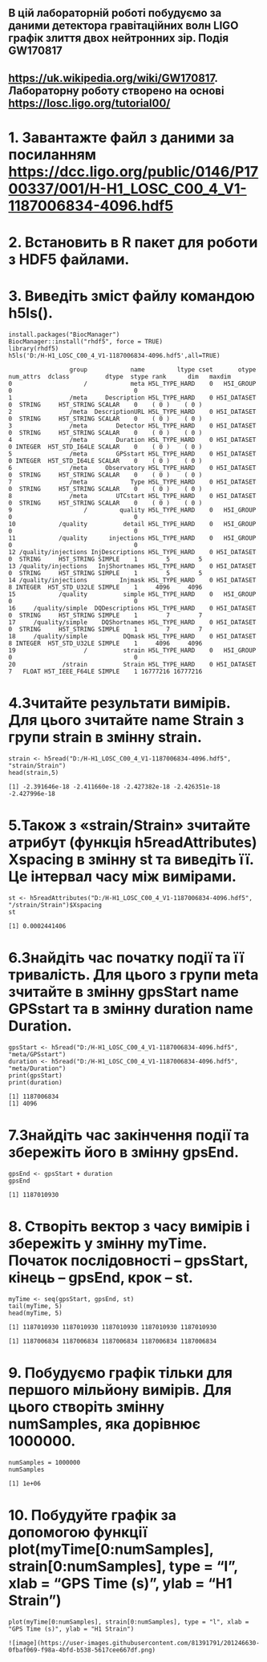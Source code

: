 ## В цій лабораторній роботі побудуємо за даними детектора гравітаційних волн LIGO графік злиття двох нейтронних зір. Подія GW170817 
## https://uk.wikipedia.org/wiki/GW170817. Лабораторну роботу створено на основі https://losc.ligo.org/tutorial00/
# 1. Завантажте файл з даними за посиланням https://dcc.ligo.org/public/0146/P1700337/001/H-H1_LOSC_C00_4_V1-1187006834-4096.hdf5 
# 2. Встановить в R пакет для роботи з HDF5 файлами.
# 3. Виведіть зміст файлу командою h5ls().

```{r}
install.packages("BiocManager")
BiocManager::install("rhdf5", force = TRUE)
library(rhdf5)
h5ls('D:/H-H1_LOSC_C00_4_V1-1187006834-4096.hdf5',all=TRUE)

                 group            name         ltype cset       otype num_attrs  dclass          dtype  stype rank      dim   maxdim
0                    /            meta H5L_TYPE_HARD    0   H5I_GROUP         0                                  0                  
1                /meta     Description H5L_TYPE_HARD    0 H5I_DATASET         0  STRING     H5T_STRING SCALAR    0    ( 0 )    ( 0 )
2                /meta  DescriptionURL H5L_TYPE_HARD    0 H5I_DATASET         0  STRING     H5T_STRING SCALAR    0    ( 0 )    ( 0 )
3                /meta        Detector H5L_TYPE_HARD    0 H5I_DATASET         0  STRING     H5T_STRING SCALAR    0    ( 0 )    ( 0 )
4                /meta        Duration H5L_TYPE_HARD    0 H5I_DATASET         0 INTEGER  H5T_STD_I64LE SCALAR    0    ( 0 )    ( 0 )
5                /meta        GPSstart H5L_TYPE_HARD    0 H5I_DATASET         0 INTEGER  H5T_STD_I64LE SCALAR    0    ( 0 )    ( 0 )
6                /meta     Observatory H5L_TYPE_HARD    0 H5I_DATASET         0  STRING     H5T_STRING SCALAR    0    ( 0 )    ( 0 )
7                /meta            Type H5L_TYPE_HARD    0 H5I_DATASET         0  STRING     H5T_STRING SCALAR    0    ( 0 )    ( 0 )
8                /meta        UTCstart H5L_TYPE_HARD    0 H5I_DATASET         0  STRING     H5T_STRING SCALAR    0    ( 0 )    ( 0 )
9                    /         quality H5L_TYPE_HARD    0   H5I_GROUP         0                                  0                  
10            /quality          detail H5L_TYPE_HARD    0   H5I_GROUP         0                                  0                  
11            /quality      injections H5L_TYPE_HARD    0   H5I_GROUP         0                                  0                  
12 /quality/injections InjDescriptions H5L_TYPE_HARD    0 H5I_DATASET         0  STRING     H5T_STRING SIMPLE    1        5        5
13 /quality/injections   InjShortnames H5L_TYPE_HARD    0 H5I_DATASET         0  STRING     H5T_STRING SIMPLE    1        5        5
14 /quality/injections         Injmask H5L_TYPE_HARD    0 H5I_DATASET         8 INTEGER  H5T_STD_U32LE SIMPLE    1     4096     4096
15            /quality          simple H5L_TYPE_HARD    0   H5I_GROUP         0                                  0                  
16     /quality/simple  DQDescriptions H5L_TYPE_HARD    0 H5I_DATASET         0  STRING     H5T_STRING SIMPLE    1        7        7
17     /quality/simple    DQShortnames H5L_TYPE_HARD    0 H5I_DATASET         0  STRING     H5T_STRING SIMPLE    1        7        7
18     /quality/simple          DQmask H5L_TYPE_HARD    0 H5I_DATASET         8 INTEGER  H5T_STD_U32LE SIMPLE    1     4096     4096
19                   /          strain H5L_TYPE_HARD    0   H5I_GROUP         0                                  0                  
20             /strain          Strain H5L_TYPE_HARD    0 H5I_DATASET         7   FLOAT H5T_IEEE_F64LE SIMPLE    1 16777216 16777216
```
# 4.Зчитайте результати вимірів. Для цього зчитайте name Strain з групи strain в змінну strain.
```{r}
strain <- h5read("D:/H-H1_LOSC_C00_4_V1-1187006834-4096.hdf5", "strain/Strain")
head(strain,5)

[1] -2.391646e-18 -2.411660e-18 -2.427382e-18 -2.426351e-18 -2.427996e-18
```
# 5.Також з «strain/Strain» зчитайте атрибут (функція h5readAttributes) Xspacing в змінну st та виведіть її. Це інтервал часу між вимірами.
```{r}
st <- h5readAttributes("D:/H-H1_LOSC_C00_4_V1-1187006834-4096.hdf5", "/strain/Strain")$Xspacing
st

[1] 0.0002441406
```
# 6.Знайдіть час початку події та її тривалість. Для цього з групи meta зчитайте в змінну gpsStart name GPSstart та в змінну duration name Duration.
```{r}
gpsStart <- h5read("D:/H-H1_LOSC_C00_4_V1-1187006834-4096.hdf5", "meta/GPSstart")
duration <- h5read("D:/H-H1_LOSC_C00_4_V1-1187006834-4096.hdf5", "meta/Duration")
print(gpsStart)
print(duration)

[1] 1187006834
[1] 4096
```
# 7.Знайдіть час закінчення події та збережіть його в змінну gpsEnd.
```{r}
gpsEnd <- gpsStart + duration
gpsEnd

[1] 1187010930
```
# 8. Створіть вектор з часу вимірів і збережіть у змінну myTime. Початок послідовності – gpsStart, кінець – gpsEnd, крок – st.
```{r}
myTime <- seq(gpsStart, gpsEnd, st)
tail(myTime, 5)
head(myTime, 5)

[1] 1187010930 1187010930 1187010930 1187010930 1187010930

[1] 1187006834 1187006834 1187006834 1187006834 1187006834
```
# 9. Побудуємо графік тільки для першого мільйону вимірів. Для цього створіть змінну numSamples, яка дорівнює 1000000.
```{r}
numSamples = 1000000
numSamples

[1] 1e+06
```
# 10. Побудуйте графік за допомогою функції plot(myTime[0:numSamples], strain[0:numSamples], type = “l”, xlab = “GPS Time (s)”, ylab = “H1 Strain”)
```{r}
plot(myTime[0:numSamples], strain[0:numSamples], type = "l", xlab = "GPS Time (s)", ylab = "H1 Strain")

![image](https://user-images.githubusercontent.com/81391791/201246630-0fbaf069-f98a-4bfd-b538-5617cee667df.png)

```
